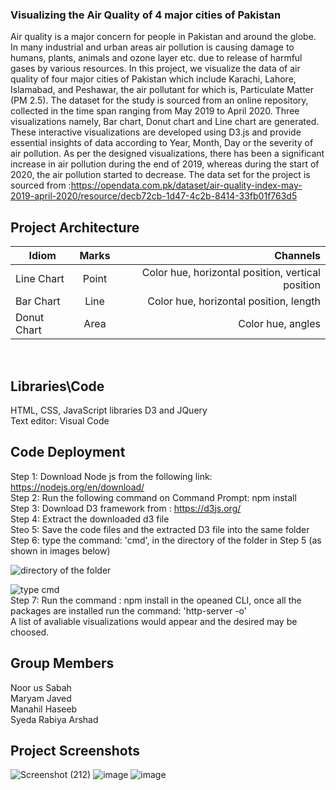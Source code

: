 ### Visualizing the Air Quality of 4 major cities of Pakistan

Air quality is a major concern for people in Pakistan and around the globe. In many industrial and urban areas air pollution is causing damage to humans, plants, animals and ozone layer etc. due to release of harmful gases by various resources. In this project, we visualize the data of air quality of four major cities of Pakistan which include Karachi, Lahore, Islamabad, and Peshawar, the air pollutant for which is, Particulate Matter (PM 2.5). The dataset for the study is sourced from an online repository, collected in the time span ranging from May 2019 to April 2020. Three visualizations namely, Bar chart, Donut chart and Line chart are generated. These interactive visualizations are developed using D3.js and provide essential insights of data according to Year, Month, Day or the severity of air pollution. As per the designed visualizations, there has been a significant increase in air pollution during the end of 2019, whereas during the start of 2020, the air pollution started to decrease. The data set for the project is sourced from :https://opendata.com.pk/dataset/air-quality-index-may-2019-april-2020/resource/decb72cb-1d47-4c2b-8414-33fb01f763d5 <br/>

## Project Architecture
| Idiom         | Marks         | Channels                                              |
| ------------- |:-------------:| -----:                                                |
| Line Chart    | Point         | Color hue, horizontal position, vertical position     |
| Bar Chart     | Line          | Color hue, horizontal position, length                |
| Donut Chart   | Area          | Color hue, angles                                     |
<br/>

## Libraries\Code
HTML, CSS, JavaScript libraries D3 and JQuery<br/>
Text editor: Visual Code <br/>

## Code Deployment
Step 1: Download Node js from the following link: https://nodejs.org/en/download/<br/>
Step 2: Run the following command on Command Prompt: npm install<br/>
Step 3: Download D3 framework from : https://d3js.org/<br/>
Step 4: Extract the downloaded d3 file<br/>
Steo 5: Save the code files and the extracted D3 file into the same folder <br/>
Step 6: type the command: 'cmd', in the directory of the folder in Step 5 (as shown in images below)<br/>

![directory of the folder](https://user-images.githubusercontent.com/85564228/121782626-eb334880-cbc3-11eb-98b6-c197de3aba94.png)

![type cmd](https://user-images.githubusercontent.com/85564228/121782647-11f17f00-cbc4-11eb-95ee-1d6a5702dd22.png) <br/>
Step 7: Run the command : npm install in the opeaned CLI, once all the packages are installed run the command: 'http-server -o'<br/>
A list of avaliable visualizations would appear and the desired may be choosed.<br/>

## Group Members
Noor us Sabah<br/>
Maryam Javed<br/>
Manahil Haseeb<br/>
Syeda Rabiya Arshad<br/>

## Project Screenshots
![Screenshot (212)](https://user-images.githubusercontent.com/85564228/121782067-444dad00-cbc1-11eb-8e7e-65f426bbe3e8.png)
![image](https://user-images.githubusercontent.com/85564228/121940926-122a7f80-cd68-11eb-9a30-1af4cf85558c.png)
![image](https://user-images.githubusercontent.com/85564228/121940972-21113200-cd68-11eb-9006-d289d56cbb40.png)


